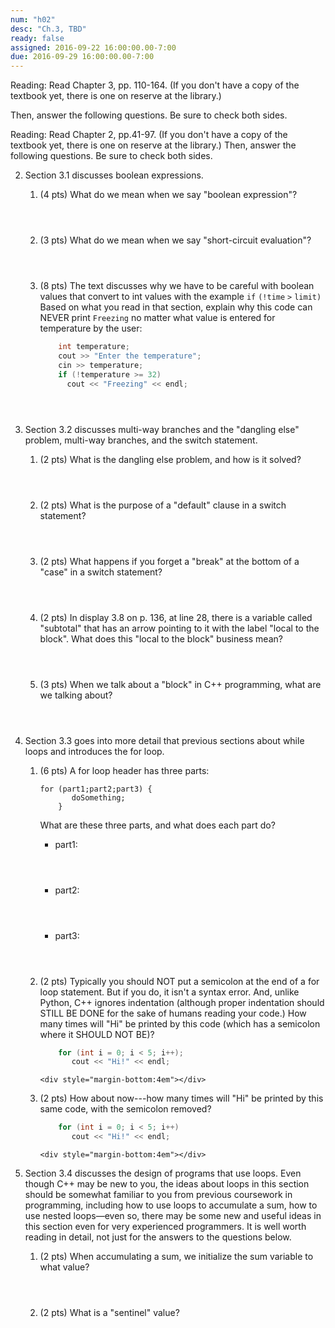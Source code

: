 ```yaml
---
num: "h02"
desc: "Ch.3, TBD"
ready: false
assigned: 2016-09-22 16:00:00.00-7:00
due: 2016-09-29 16:00:00.00-7:00
---
```


Reading: Read Chapter 3, pp. 110-164. (If you don't
have a copy of the textbook yet, there is one on reserve at the
library.)

Then, answer the following questions. Be sure to check both sides.

Reading: Read Chapter 2, pp.41-97. (If you don't
have a copy of the textbook yet, there is one on reserve at the
library.) Then, answer the following questions. Be sure to check both
sides.

2.  Section 3.1 discusses boolean expressions.
    1.  (4 pts) What do we mean when we say "boolean expression"?
        <div style="margin-bottom:4em"></div>
    2.  (3 pts) What do we mean when we say "short-circuit evaluation"?
        <div style="margin-bottom:4em"></div>
    3.  (8 pts) The text discusses why we have to be careful with
        boolean values that convert to int values with the example `if`
        `(!time` `>` `limit)`
        Based on what you read in that section, explain why this code
        can NEVER print `Freezing` no matter what value is entered for
        temperature by the user:
        ```cpp
            int temperature;
            cout >> "Enter the temperature";
            cin >> temperature;
            if (!temperature >= 32)
              cout << "Freezing" << endl;
        ```
        <div style="margin-bottom:4em"></div>

3.  Section 3.2 discusses multi-way branches and the "dangling else"
    problem, multi-way branches, and the switch statement.
    1.  (2 pts) What is the dangling else problem, and how is it solved?
        <div style="margin-bottom:4em"></div>
    2.  (2 pts) What is the purpose of a "default" clause in a switch
        statement?
        <div style="margin-bottom:4em"></div>
    3.  (2 pts) What happens if you forget a "break" at the bottom of a
        "case" in a switch statement?
        <div style="margin-bottom:4em"></div>
    4.  (2 pts) In display 3.8 on p. 136, at line 28, there is a
        variable called "subtotal" that has an arrow pointing to it with
        the label "local to the block". What does this "local to the
        block" business mean?
        <div style="margin-bottom:4em"></div>
    5.  (3 pts) When we talk about a "block" in C++ programming, what
        are we talking about?
        <div style="margin-bottom:4em"></div>

4.  Section 3.3 goes into more detail that previous sections about while
    loops and introduces the for loop.
    1.  (6 pts) A for loop header has three parts:
        ```    
        for (part1;part2;part3) {
               doSomething;
            }
        ```
        What are these three parts, and what does each part do?

        *   part1:
            <div style="margin-bottom:4em"></div>
        *   part2:
            <div style="margin-bottom:4em"></div>
        *   part3:
            <div style="margin-bottom:4em"></div>

    2.  (2 pts) Typically you should NOT put a semicolon at the end of a
        for loop statement. But if you do, it isn't a syntax error. And,
        unlike Python, C++ ignores indentation (although proper
        indentation should STILL BE DONE for the sake of humans reading
        your code.)
        How many times will "Hi" be printed by this code (which has a
        semicolon where it SHOULD NOT BE)?
        ```cpp
            for (int i = 0; i < 5; i++); 
               cout << "Hi!" << endl;
        ```
            <div style="margin-bottom:4em"></div>
        
    3.  (2 pts) How about now---how many times will "Hi" be printed by
        this same code, with the semicolon removed?
        ```cpp
            for (int i = 0; i < 5; i++)
               cout << "Hi!" << endl;
        ```
            <div style="margin-bottom:4em"></div>

5.  Section 3.4 discusses the design of programs that use loops. Even
    though C++ may be new to you, the ideas about loops in this section
    should be somewhat familiar to you from previous coursework in
    programming, including how to use loops to accumulate a sum, how to
    use nested loops—even so, there may be some new and useful ideas in
    this section even for very experienced programmers. It is well worth
    reading in detail, not just for the answers to the questions below.
    1.  (2 pts) When accumulating a sum, we initialize the sum variable
        to what value?
        <div style="margin-bottom:4em"></div>

    2.  (2 pts) What is a "sentinel" value?

